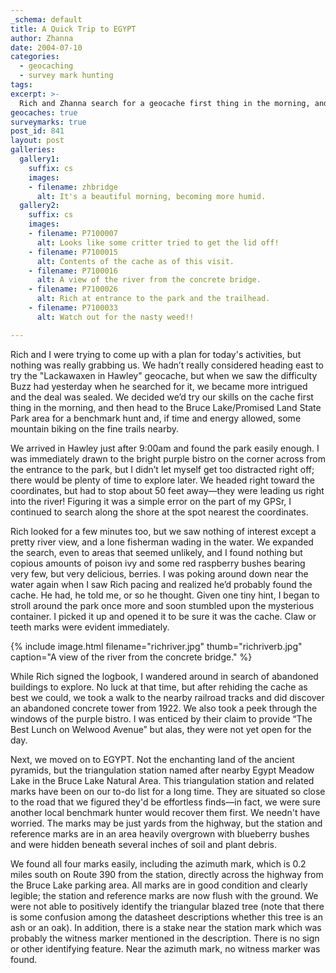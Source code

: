 ```yaml
---
_schema: default
title: A Quick Trip to EGYPT
author: Zhanna
date: 2004-07-10
categories:
  - geocaching
  - survey mark hunting
tags:
excerpt: >- 
  Rich and Zhanna search for a geocache first thing in the morning, and then head to the Bruce Lake/Promised Land State Park area for a benchmark hunt.
geocaches: true
surveymarks: true
post_id: 841
layout: post
galleries:
  gallery1:
    suffix: cs
    images:
    - filename: zhbridge
      alt: It's a beautiful morning, becoming more humid.
  gallery2:
    suffix: cs
    images:
    - filename: P7100007
      alt: Looks like some critter tried to get the lid off!
    - filename: P7100015
      alt: Contents of the cache as of this visit.
    - filename: P7100016
      alt: A view of the river from the concrete bridge.
    - filename: P7100026
      alt: Rich at entrance to the park and the trailhead.
    - filename: P7100033
      alt: Watch out for the nasty weed!!                       

---
```


Rich and I were trying to come up with a plan for today's activities, but nothing was really grabbing us. We hadn’t really considered heading east to try the "Lackawaxen in Hawley" geocache, but when we saw the difficulty Buzz had yesterday when he searched for it, we became more intrigued and the deal was sealed. We decided we’d try our skills on the cache first thing in the morning, and then head to the Bruce Lake/Promised Land State Park area for a benchmark hunt and, if time and energy allowed, some mountain biking on the fine trails nearby.

We arrived in Hawley just after 9:00am and found the park easily enough. I was immediately drawn to the bright purple bistro on the corner across from the entrance to the park, but I didn’t let myself get too distracted right off; there would be plenty of time to explore later. We headed right toward the coordinates, but had to stop about 50 feet away—they were leading us right into the river! Figuring it was a simple error on the part of my GPSr, I continued to search along the shore at the spot nearest the coordinates.

Rich looked for a few minutes too, but we saw nothing of interest except a pretty river view, and a lone fisherman wading in the water. We expanded the search, even to areas that seemed unlikely, and I found nothing but copious amounts of poison ivy and some red raspberry bushes bearing very few, but very delicious, berries. I was poking around down near the water again when I saw Rich pacing and realized he’d probably found the cache. He had, he told me, or so he thought. Given one tiny hint, I began to stroll around the park once more and soon stumbled upon the mysterious container. I picked it up and opened it to be sure it was the cache. Claw or teeth marks were evident immediately.

{% include image.html filename="richriver.jpg" thumb="richriverb.jpg" caption="A view of the river from the concrete bridge." %}

While Rich signed the logbook, I wandered around in search of abandoned buildings to explore. No luck at that time, but after rehiding the cache as best we could, we took a walk to the nearby railroad tracks and did discover an abandoned concrete tower from 1922. We also took a peek through the windows of the purple bistro. I was enticed by their claim to provide “The Best Lunch on Welwood Avenue” but alas, they were not yet open for the day.

Next, we moved on to EGYPT. Not the enchanting land of the ancient pyramids, but the triangulation station named after nearby Egypt Meadow Lake in the Bruce Lake Natural Area. This triangulation station and related marks have been on our to-do list for a long time. They are situated so close to the road that we figured they'd be effortless finds—in fact, we were sure another local benchmark hunter would recover them first. We needn't have worried. The marks may be just yards from the highway, but the station and reference marks are in an area heavily overgrown with blueberry bushes and were hidden beneath several inches of soil and plant debris.

We found all four marks easily, including the azimuth mark, which is 0.2 miles south on Route 390 from the station, directly across the highway from the Bruce Lake parking area. All marks are in good condition and clearly legible; the station and reference marks are now flush with the ground. We were not able to positively identify the triangular blazed tree (note that there is some confusion among the datasheet descriptions whether this tree is an ash or an oak). In addition, there is a stake near the station mark which was probably the witness marker mentioned in the description. There is no sign or other identifying feature. Near the azimuth mark, no witness marker was found.

